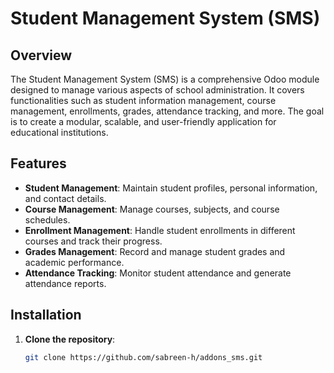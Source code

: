 # Student Management System (SMS)

## Overview
The Student Management System (SMS) is a comprehensive Odoo module designed to manage various aspects of school administration. It covers functionalities such as student information management, course management, enrollments, grades, attendance tracking, and more. The goal is to create a modular, scalable, and user-friendly application for educational institutions.

## Features
- **Student Management**: Maintain student profiles, personal information, and contact details.
- **Course Management**: Manage courses, subjects, and course schedules.
- **Enrollment Management**: Handle student enrollments in different courses and track their progress.
- **Grades Management**: Record and manage student grades and academic performance.
- **Attendance Tracking**: Monitor student attendance and generate attendance reports.

## Installation
1. **Clone the repository**:
   ```sh
   git clone https://github.com/sabreen-h/addons_sms.git
